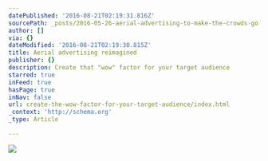 ```yaml
---
datePublished: '2016-08-21T02:19:31.816Z'
sourcePath: _posts/2016-05-26-aerial-advertising-to-make-the-crowds-go-wow.md
author: []
via: {}
dateModified: '2016-08-21T02:19:30.815Z'
title: Aerial advertising reimagined
publisher: {}
description: Create that "wow" factor for your target audience
starred: true
inFeed: true
hasPage: true
inNav: false
url: create-the-wow-factor-for-your-target-audience/index.html
_context: 'http://schema.org'
_type: Article

---
```

![](https://the-grid-user-content.s3-us-west-2.amazonaws.com/4111bd20-99ae-4e79-bcba-d1a57fd1ff67.jpg)